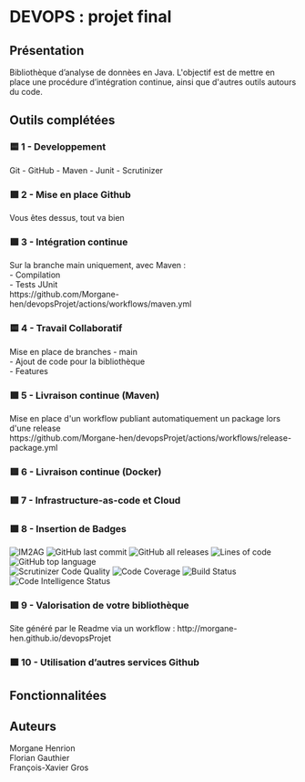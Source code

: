 <h1>DEVOPS : projet final</h1>

  
<h2>Présentation</h2>
  Bibliothèque d’analyse de donnèes en Java. L'objectif est de mettre en place  une procédure d’intégration continue, ainsi que d'autres outils autours du code.
  
  
 <h2>Outils complétées</h2>
  <h3>🟨 1 - Developpement </h3>
  Git - GitHub - Maven - Junit - Scrutinizer
  
  <h3>🟩 2 - Mise en place Github</h3>
  Vous êtes dessus, tout va bien
  
  <h3>🟩 3 - Intégration continue</h3>
  <p>
  Sur la branche main uniquement, avec Maven :<br />
    - Compilation<br />
    - Tests JUnit<br />
   https://github.com/Morgane-hen/devopsProjet/actions/workflows/maven.yml
   </p>
   
  <h3>🟨 4 - Travail Collaboratif</h3>
  <p>
  Mise en place de branches
   - main<br />
   - Ajout de code pour la bibliothèque <br />
   - Features
  </p>
  
   <h3>🟩 5 - Livraison continue (Maven)</h3>
   <p>Mise en place d'un workflow publiant automatiquement un package lors d'une release<br />
   https://github.com/Morgane-hen/devopsProjet/actions/workflows/release-package.yml</p>
   
   <h3>🟥 6 - Livraison continue (Docker)</h3>
   
   <h3>🟥 7 - Infrastructure-as-code et Cloud</h3>
   
   <h3>🟩 8 - Insertion de Badges</h3>
  <p>
  <img alt="IM2AG" src="https://img.shields.io/badge/IM2AG-Seal%20of%20Quality-blue">
  <img alt="GitHub last commit" src="https://img.shields.io/github/last-commit/Morgane-hen/devopsProjet"> 
  <img alt="GitHub all releases" src="https://img.shields.io/github/downloads/Morgane-hen/devopsProjet/total">
  <img alt="Lines of code" src="https://img.shields.io/tokei/lines/github/Morgane-hen/devopsProjet">
  <img alt="GitHub top language" src="https://img.shields.io/github/languages/top/Morgane-hen/devopsProjet">
  <br />
  <img alt="Scrutinizer Code Quality" src="https://scrutinizer-ci.com/g/Morgane-hen/devopsProjet/badges/quality-score.png?b=main">
  <img alt="Code Coverage" src="https://scrutinizer-ci.com/g/Morgane-hen/devopsProjet/badges/coverage.png?b=main">
  <img alt="Build Status" src="https://scrutinizer-ci.com/g/Morgane-hen/devopsProjet/badges/build.png?b=main">
  <img alt="Code Intelligence Status" src="https://scrutinizer-ci.com/g/Morgane-hen/devopsProjet/badges/code-intelligence.svg?b=main">

  </p>
    
   <h3>🟩 9 - Valorisation de votre bibliothèque</h3>
    Site généré par le Readme via un workflow :
     http://morgane-hen.github.io/devopsProjet
   
   <h3>🟧 10 - Utilisation d’autres services Github</h3>
   
  <h2>Fonctionnalitées</h2>
  
  

  
<h2>Auteurs</h2>
 <p>
 Morgane Henrion<br />
 Florian Gauthier<br />
 François-Xavier Gros
</p>
